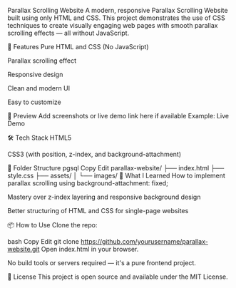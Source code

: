 Parallax Scrolling Website
A modern, responsive Parallax Scrolling Website built using only HTML and CSS. This project demonstrates the use of CSS techniques to create visually engaging web pages with smooth parallax scrolling effects — all without JavaScript.

🚀 Features
Pure HTML and CSS (No JavaScript)

Parallax scrolling effect

Responsive design

Clean and modern UI

Easy to customize

📸 Preview
Add screenshots or live demo link here if available
Example: Live Demo

🛠️ Tech Stack
HTML5

CSS3 (with position, z-index, and background-attachment)

📁 Folder Structure
pgsql
Copy
Edit
parallax-website/
├── index.html
├── style.css
├── assets/
│   └── images/
🧠 What I Learned
How to implement parallax scrolling using background-attachment: fixed;

Mastery over z-index layering and responsive background design

Better structuring of HTML and CSS for single-page websites

📦 How to Use
Clone the repo:

bash
Copy
Edit
git clone https://github.com/yourusername/parallax-website.git
Open index.html in your browser.

No build tools or servers required — it's a pure frontend project.

📄 License
This project is open source and available under the MIT License.
